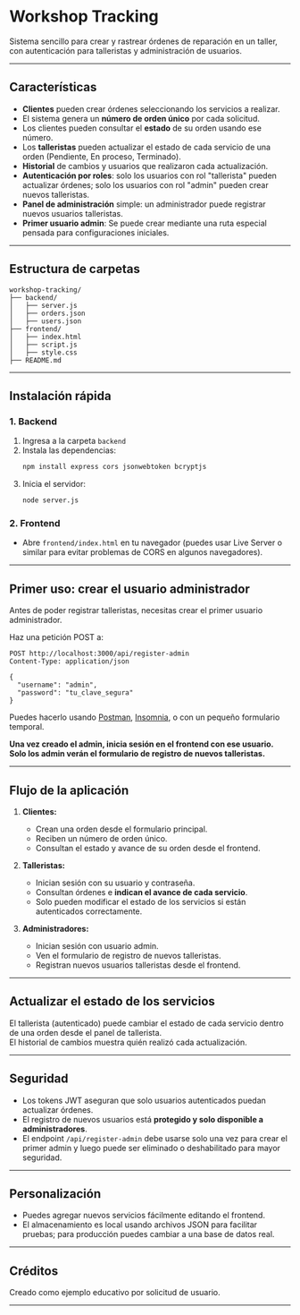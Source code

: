 # Workshop Tracking

Sistema sencillo para crear y rastrear órdenes de reparación en un taller, con autenticación para talleristas y administración de usuarios.

---

## Características

- **Clientes** pueden crear órdenes seleccionando los servicios a realizar.
- El sistema genera un **número de orden único** por cada solicitud.
- Los clientes pueden consultar el **estado** de su orden usando ese número.
- Los **talleristas** pueden actualizar el estado de cada servicio de una orden (Pendiente, En proceso, Terminado).
- **Historial** de cambios y usuarios que realizaron cada actualización.
- **Autenticación por roles**: solo los usuarios con rol "tallerista" pueden actualizar órdenes; solo los usuarios con rol "admin" pueden crear nuevos talleristas.
- **Panel de administración** simple: un administrador puede registrar nuevos usuarios talleristas.
- **Primer usuario admin**: Se puede crear mediante una ruta especial pensada para configuraciones iniciales.

---

## Estructura de carpetas

```
workshop-tracking/
├── backend/
│   ├── server.js
│   ├── orders.json
│   ├── users.json
├── frontend/
│   ├── index.html
│   ├── script.js
│   ├── style.css
├── README.md
```

---

## Instalación rápida

### 1. Backend

1. Ingresa a la carpeta `backend`
2. Instala las dependencias:
   ```bash
   npm install express cors jsonwebtoken bcryptjs
   ```
3. Inicia el servidor:
   ```bash
   node server.js
   ```

### 2. Frontend

- Abre `frontend/index.html` en tu navegador (puedes usar Live Server o similar para evitar problemas de CORS en algunos navegadores).

---

## Primer uso: crear el usuario administrador

Antes de poder registrar talleristas, necesitas crear el primer usuario administrador.

Haz una petición POST a:

```
POST http://localhost:3000/api/register-admin
Content-Type: application/json

{
  "username": "admin",
  "password": "tu_clave_segura"
}
```

Puedes hacerlo usando [Postman](https://www.postman.com/), [Insomnia](https://insomnia.rest/), o con un pequeño formulario temporal.

**Una vez creado el admin, inicia sesión en el frontend con ese usuario. Solo los admin verán el formulario de registro de nuevos talleristas.**

---

## Flujo de la aplicación

1. **Clientes:**
   - Crean una orden desde el formulario principal.
   - Reciben un número de orden único.
   - Consultan el estado y avance de su orden desde el frontend.

2. **Talleristas:**
   - Inician sesión con su usuario y contraseña.
   - Consultan órdenes e **indican el avance de cada servicio**.
   - Solo pueden modificar el estado de los servicios si están autenticados correctamente.

3. **Administradores:**
   - Inician sesión con usuario admin.
   - Ven el formulario de registro de nuevos talleristas.
   - Registran nuevos usuarios talleristas desde el frontend.

---

## Actualizar el estado de los servicios

El tallerista (autenticado) puede cambiar el estado de cada servicio dentro de una orden desde el panel de tallerista.  
El historial de cambios muestra quién realizó cada actualización.

---

## Seguridad

- Los tokens JWT aseguran que solo usuarios autenticados puedan actualizar órdenes.
- El registro de nuevos usuarios está **protegido y solo disponible a administradores**.
- El endpoint `/api/register-admin` debe usarse solo una vez para crear el primer admin y luego puede ser eliminado o deshabilitado para mayor seguridad.

---

## Personalización

- Puedes agregar nuevos servicios fácilmente editando el frontend.
- El almacenamiento es local usando archivos JSON para facilitar pruebas; para producción puedes cambiar a una base de datos real.

---

## Créditos

Creado como ejemplo educativo por solicitud de usuario.

---